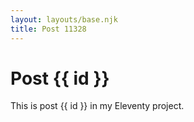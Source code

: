 ```yaml
---
layout: layouts/base.njk
title: Post 11328
---
```


# Post {{ id }}

This is post {{ id }} in my Eleventy project.
